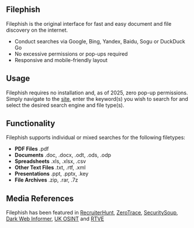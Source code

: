 ## Filephish
Filephish is the original interface for fast and easy document and file discovery on the internet. 
- Conduct searches via Google, Bing, Yandex, Baidu, Sogu or DuckDuck Go
- No excessive permissions or pop-ups required
- Responsive and mobile-friendly layout

## Usage 
Filephish requires no installation and, as of 2025, zero pop-up permissions. 
Simply navigate to the [site](https://greylenresearch.github.io/filephish/), enter the keyword(s) you wish to search for and select the desired search engine and file type(s).

## Functionality
Filephish supports individual or mixed searches for the following filetypes:
- **PDF Files** .pdf
- **Documents** .doc, .docx, .odt, .ods, .odp
- **Spreadsheets** .xls, .xlsx, .csv 
- **Other Text Files** .txt, .rtf, .xml
- **Presentations** .ppt, .pptx, .key
- **File Archives** .zip, .rar, .7z

## Media References
Filephish has been featured in [RecruiterHunt](https://recruiterhunt.com/resource/filephish/), [ZeroTrace](https://zerotrace.org/2024/11/osint-tools-how-easy-it-is-to-uncover-your-personal-data-online/), [SecuritySoup](https://security-soup.net/weekly-news-roundup-february-13-to-february-19/), [Dark Web Informer](https://darkwebinformer.com/dorks-collections-list-a-list-of-github-repositories-and-articles-with-list-of-dorks-for-different-search-engines/), [UK OSINT](https://www.uk-osint.net/2022updates.html) and [RTVE](https://www.rtve.es/noticias/20221221/investiga-verificartve-caja-herramientas-avanzada/2412478.shtml)
